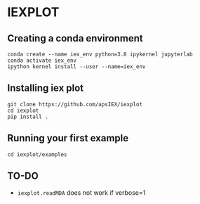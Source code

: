 # IEXPLOT

## Creating a conda environment
	conda create --name iex_env python=3.8 ipykernel jupyterlab
	conda activate iex_env
	ipython kernel install --user --name=iex_env
	
## Installing iex plot
	git clone https://github.com/apsIEX/iexplot
	cd iexplot
	pip install .


## Running your first example

    cd iexplot/examples
    
## TO-DO

* `iexplot.readMDA` does not work if verbose=1

